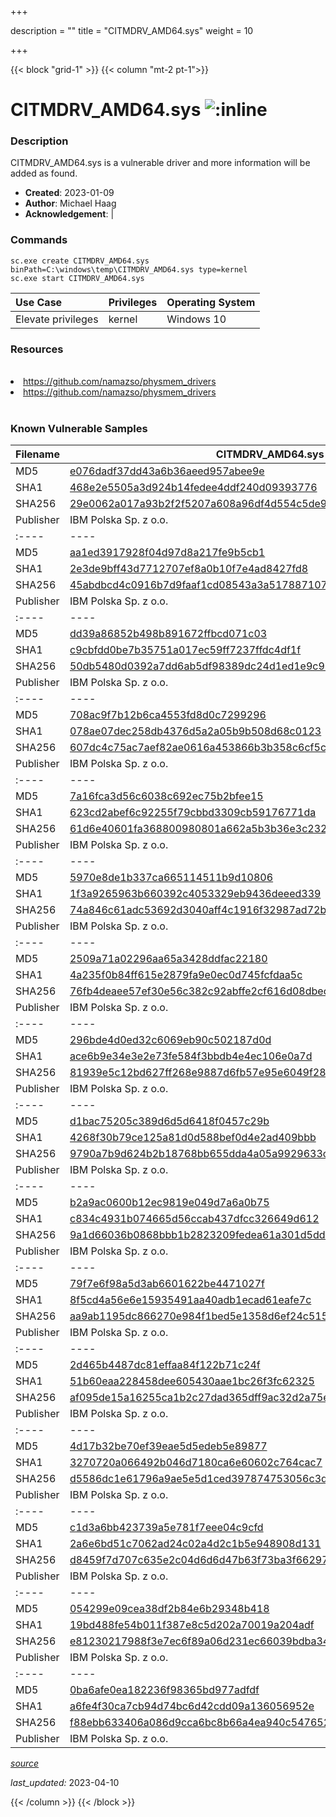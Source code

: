 +++

description = ""
title = "CITMDRV_AMD64.sys"
weight = 10

+++


{{< block "grid-1" >}}
{{< column "mt-2 pt-1">}}


# CITMDRV_AMD64.sys ![:inline](/images/twitter_verified.png) 


### Description

CITMDRV_AMD64.sys is a vulnerable driver and more information will be added as found.

- **Created**: 2023-01-09
- **Author**: Michael Haag
- **Acknowledgement**:  | [](https://twitter.com/)

### Commands

```
sc.exe create CITMDRV_AMD64.sys binPath=C:\windows\temp\CITMDRV_AMD64.sys type=kernel
sc.exe start CITMDRV_AMD64.sys
```

| Use Case | Privileges | Operating System | 
|:---- | ---- | ---- |
| Elevate privileges | kernel | Windows 10 |

### Resources
<br>
<li><a href=" https://github.com/namazso/physmem_drivers"> https://github.com/namazso/physmem_drivers</a></li>
<li><a href="https://github.com/namazso/physmem_drivers">https://github.com/namazso/physmem_drivers</a></li>
<br>

### Known Vulnerable Samples

| Filename | CITMDRV_AMD64.sys |
|:---- | ---- | 
| MD5 | <a href="https://www.virustotal.com/gui/file/e076dadf37dd43a6b36aeed957abee9e">e076dadf37dd43a6b36aeed957abee9e</a> |
| SHA1 | <a href="https://www.virustotal.com/gui/file/468e2e5505a3d924b14fedee4ddf240d09393776">468e2e5505a3d924b14fedee4ddf240d09393776</a> |
| SHA256 | <a href="https://www.virustotal.com/gui/file/29e0062a017a93b2f2f5207a608a96df4d554c5de976bd0276c2590a03bd3e94">29e0062a017a93b2f2f5207a608a96df4d554c5de976bd0276c2590a03bd3e94</a> |
| Publisher | IBM Polska Sp. z o.o. || Signature | IBM Polska Sp. z o.o., VeriSign Class 3 Code Signing 2009-2 CA, VeriSign Class 3 Public Primary CA   || Filename | CITMDRV_AMD64.sys |
|:---- | ---- | 
| MD5 | <a href="https://www.virustotal.com/gui/file/aa1ed3917928f04d97d8a217fe9b5cb1">aa1ed3917928f04d97d8a217fe9b5cb1</a> |
| SHA1 | <a href="https://www.virustotal.com/gui/file/2e3de9bff43d7712707ef8a0b10f7e4ad8427fd8">2e3de9bff43d7712707ef8a0b10f7e4ad8427fd8</a> |
| SHA256 | <a href="https://www.virustotal.com/gui/file/45abdbcd4c0916b7d9faaf1cd08543a3a5178871074628e0126a6eda890d26e0">45abdbcd4c0916b7d9faaf1cd08543a3a5178871074628e0126a6eda890d26e0</a> |
| Publisher | IBM Polska Sp. z o.o. || Signature | IBM Polska Sp. z o.o., VeriSign Class 3 Code Signing 2010 CA, VeriSign   || Filename | CITMDRV_AMD64.sys |
|:---- | ---- | 
| MD5 | <a href="https://www.virustotal.com/gui/file/dd39a86852b498b891672ffbcd071c03">dd39a86852b498b891672ffbcd071c03</a> |
| SHA1 | <a href="https://www.virustotal.com/gui/file/c9cbfdd0be7b35751a017ec59ff7237ffdc4df1f">c9cbfdd0be7b35751a017ec59ff7237ffdc4df1f</a> |
| SHA256 | <a href="https://www.virustotal.com/gui/file/50db5480d0392a7dd6ab5df98389dc24d1ed1e9c98c9c35964b19dabcd6dc67f">50db5480d0392a7dd6ab5df98389dc24d1ed1e9c98c9c35964b19dabcd6dc67f</a> |
| Publisher | IBM Polska Sp. z o.o. || Signature | IBM Polska Sp. z o.o., VeriSign Class 3 Code Signing 2010 CA, VeriSign   || Filename | CITMDRV_AMD64.sys |
|:---- | ---- | 
| MD5 | <a href="https://www.virustotal.com/gui/file/708ac9f7b12b6ca4553fd8d0c7299296">708ac9f7b12b6ca4553fd8d0c7299296</a> |
| SHA1 | <a href="https://www.virustotal.com/gui/file/078ae07dec258db4376d5a2a05b9b508d68c0123">078ae07dec258db4376d5a2a05b9b508d68c0123</a> |
| SHA256 | <a href="https://www.virustotal.com/gui/file/607dc4c75ac7aef82ae0616a453866b3b358c6cf5c8f9d29e4d37f844306b97c">607dc4c75ac7aef82ae0616a453866b3b358c6cf5c8f9d29e4d37f844306b97c</a> |
| Publisher | IBM Polska Sp. z o.o. || Signature | IBM Polska Sp. z o.o., VeriSign Class 3 Code Signing 2010 CA, VeriSign   || Filename | CITMDRV_AMD64.sys |
|:---- | ---- | 
| MD5 | <a href="https://www.virustotal.com/gui/file/7a16fca3d56c6038c692ec75b2bfee15">7a16fca3d56c6038c692ec75b2bfee15</a> |
| SHA1 | <a href="https://www.virustotal.com/gui/file/623cd2abef6c92255f79cbbd3309cb59176771da">623cd2abef6c92255f79cbbd3309cb59176771da</a> |
| SHA256 | <a href="https://www.virustotal.com/gui/file/61d6e40601fa368800980801a662a5b3b36e3c23296e8ae1c85726a56ef18cc8">61d6e40601fa368800980801a662a5b3b36e3c23296e8ae1c85726a56ef18cc8</a> |
| Publisher | IBM Polska Sp. z o.o. || Signature | IBM Polska Sp. z o.o., VeriSign Class 3 Code Signing 2010 CA, VeriSign   || Filename | CITMDRV_AMD64.sys |
|:---- | ---- | 
| MD5 | <a href="https://www.virustotal.com/gui/file/5970e8de1b337ca665114511b9d10806">5970e8de1b337ca665114511b9d10806</a> |
| SHA1 | <a href="https://www.virustotal.com/gui/file/1f3a9265963b660392c4053329eb9436deeed339">1f3a9265963b660392c4053329eb9436deeed339</a> |
| SHA256 | <a href="https://www.virustotal.com/gui/file/74a846c61adc53692d3040aff4c1916f32987ad72b07fe226e9e7dbeff1036c4">74a846c61adc53692d3040aff4c1916f32987ad72b07fe226e9e7dbeff1036c4</a> |
| Publisher | IBM Polska Sp. z o.o. || Signature | IBM Polska Sp. z o.o., VeriSign Class 3 Code Signing 2009-2 CA, VeriSign Class 3 Public Primary CA   || Filename | CITMDRV_AMD64.sys |
|:---- | ---- | 
| MD5 | <a href="https://www.virustotal.com/gui/file/2509a71a02296aa65a3428ddfac22180">2509a71a02296aa65a3428ddfac22180</a> |
| SHA1 | <a href="https://www.virustotal.com/gui/file/4a235f0b84ff615e2879fa9e0ec0d745fcfdaa5c">4a235f0b84ff615e2879fa9e0ec0d745fcfdaa5c</a> |
| SHA256 | <a href="https://www.virustotal.com/gui/file/76fb4deaee57ef30e56c382c92abffe2cf616d08dbecb3368c8ee6b02e59f303">76fb4deaee57ef30e56c382c92abffe2cf616d08dbecb3368c8ee6b02e59f303</a> |
| Publisher | IBM Polska Sp. z o.o. || Signature | IBM Polska Sp. z o.o., VeriSign Class 3 Code Signing 2010 CA, VeriSign   || Filename | CITMDRV_AMD64.sys |
|:---- | ---- | 
| MD5 | <a href="https://www.virustotal.com/gui/file/296bde4d0ed32c6069eb90c502187d0d">296bde4d0ed32c6069eb90c502187d0d</a> |
| SHA1 | <a href="https://www.virustotal.com/gui/file/ace6b9e34e3e2e73fe584f3bbdb4e4ec106e0a7d">ace6b9e34e3e2e73fe584f3bbdb4e4ec106e0a7d</a> |
| SHA256 | <a href="https://www.virustotal.com/gui/file/81939e5c12bd627ff268e9887d6fb57e95e6049f28921f3437898757e7f21469">81939e5c12bd627ff268e9887d6fb57e95e6049f28921f3437898757e7f21469</a> |
| Publisher | IBM Polska Sp. z o.o. || Signature | IBM Polska Sp. z o.o., VeriSign Class 3 Code Signing 2010 CA, VeriSign   || Filename | CITMDRV_AMD64.sys |
|:---- | ---- | 
| MD5 | <a href="https://www.virustotal.com/gui/file/d1bac75205c389d6d5d6418f0457c29b">d1bac75205c389d6d5d6418f0457c29b</a> |
| SHA1 | <a href="https://www.virustotal.com/gui/file/4268f30b79ce125a81d0d588bef0d4e2ad409bbb">4268f30b79ce125a81d0d588bef0d4e2ad409bbb</a> |
| SHA256 | <a href="https://www.virustotal.com/gui/file/9790a7b9d624b2b18768bb655dda4a05a9929633cef0b1521e79e40d7de0a05b">9790a7b9d624b2b18768bb655dda4a05a9929633cef0b1521e79e40d7de0a05b</a> |
| Publisher | IBM Polska Sp. z o.o. || Signature | IBM Polska Sp. z o.o., VeriSign Class 3 Code Signing 2009-2 CA, VeriSign Class 3 Public Primary CA   || Filename | CITMDRV_AMD64.sys |
|:---- | ---- | 
| MD5 | <a href="https://www.virustotal.com/gui/file/b2a9ac0600b12ec9819e049d7a6a0b75">b2a9ac0600b12ec9819e049d7a6a0b75</a> |
| SHA1 | <a href="https://www.virustotal.com/gui/file/c834c4931b074665d56ccab437dfcc326649d612">c834c4931b074665d56ccab437dfcc326649d612</a> |
| SHA256 | <a href="https://www.virustotal.com/gui/file/9a1d66036b0868bbb1b2823209fedea61a301d5dd245f8e7d390bd31e52d663e">9a1d66036b0868bbb1b2823209fedea61a301d5dd245f8e7d390bd31e52d663e</a> |
| Publisher | IBM Polska Sp. z o.o. || Signature | IBM Polska Sp. z o.o., Symantec Class 3 SHA256 Code Signing CA, VeriSign   || Filename | CITMDRV_AMD64.sys |
|:---- | ---- | 
| MD5 | <a href="https://www.virustotal.com/gui/file/79f7e6f98a5d3ab6601622be4471027f">79f7e6f98a5d3ab6601622be4471027f</a> |
| SHA1 | <a href="https://www.virustotal.com/gui/file/8f5cd4a56e6e15935491aa40adb1ecad61eafe7c">8f5cd4a56e6e15935491aa40adb1ecad61eafe7c</a> |
| SHA256 | <a href="https://www.virustotal.com/gui/file/aa9ab1195dc866270e984f1bed5e1358d6ef24c515dfdb6c2a92d1e1b94bf608">aa9ab1195dc866270e984f1bed5e1358d6ef24c515dfdb6c2a92d1e1b94bf608</a> |
| Publisher | IBM Polska Sp. z o.o. || Signature | IBM Polska Sp. z o.o., VeriSign Class 3 Code Signing 2009-2 CA, VeriSign Class 3 Public Primary Certification Authority (PCA3 G1 SHA1)   || Filename | CITMDRV_AMD64.sys |
|:---- | ---- | 
| MD5 | <a href="https://www.virustotal.com/gui/file/2d465b4487dc81effaa84f122b71c24f">2d465b4487dc81effaa84f122b71c24f</a> |
| SHA1 | <a href="https://www.virustotal.com/gui/file/51b60eaa228458dee605430aae1bc26f3fc62325">51b60eaa228458dee605430aae1bc26f3fc62325</a> |
| SHA256 | <a href="https://www.virustotal.com/gui/file/af095de15a16255ca1b2c27dad365dff9ac32d2a75e8e288f5a1307680781685">af095de15a16255ca1b2c27dad365dff9ac32d2a75e8e288f5a1307680781685</a> |
| Publisher | IBM Polska Sp. z o.o. || Signature | IBM Polska Sp. z o.o., VeriSign Class 3 Code Signing 2009-2 CA, VeriSign Class 3 Public Primary CA   || Filename | CITMDRV_AMD64.sys |
|:---- | ---- | 
| MD5 | <a href="https://www.virustotal.com/gui/file/4d17b32be70ef39eae5d5edeb5e89877">4d17b32be70ef39eae5d5edeb5e89877</a> |
| SHA1 | <a href="https://www.virustotal.com/gui/file/3270720a066492b046d7180ca6e60602c764cac7">3270720a066492b046d7180ca6e60602c764cac7</a> |
| SHA256 | <a href="https://www.virustotal.com/gui/file/d5586dc1e61796a9ae5e5d1ced397874753056c3df2eb963a8916287e1929a71">d5586dc1e61796a9ae5e5d1ced397874753056c3df2eb963a8916287e1929a71</a> |
| Publisher | IBM Polska Sp. z o.o. || Signature | IBM Polska Sp. z o.o., VeriSign Class 3 Code Signing 2009-2 CA, VeriSign Class 3 Public Primary CA   || Filename | CITMDRV_AMD64.sys |
|:---- | ---- | 
| MD5 | <a href="https://www.virustotal.com/gui/file/c1d3a6bb423739a5e781f7eee04c9cfd">c1d3a6bb423739a5e781f7eee04c9cfd</a> |
| SHA1 | <a href="https://www.virustotal.com/gui/file/2a6e6bd51c7062ad24c02a4d2c1b5e948908d131">2a6e6bd51c7062ad24c02a4d2c1b5e948908d131</a> |
| SHA256 | <a href="https://www.virustotal.com/gui/file/d8459f7d707c635e2c04d6d6d47b63f73ba3f6629702c7a6e0df0462f6478ae2">d8459f7d707c635e2c04d6d6d47b63f73ba3f6629702c7a6e0df0462f6478ae2</a> |
| Publisher | IBM Polska Sp. z o.o. || Signature | IBM Polska Sp. z o.o., VeriSign Class 3 Code Signing 2009-2 CA, VeriSign Class 3 Public Primary CA   || Filename | CITMDRV_AMD64.sys |
|:---- | ---- | 
| MD5 | <a href="https://www.virustotal.com/gui/file/054299e09cea38df2b84e6b29348b418">054299e09cea38df2b84e6b29348b418</a> |
| SHA1 | <a href="https://www.virustotal.com/gui/file/19bd488fe54b011f387e8c5d202a70019a204adf">19bd488fe54b011f387e8c5d202a70019a204adf</a> |
| SHA256 | <a href="https://www.virustotal.com/gui/file/e81230217988f3e7ec6f89a06d231ec66039bdba340fd8ebb2bbb586506e3293">e81230217988f3e7ec6f89a06d231ec66039bdba340fd8ebb2bbb586506e3293</a> |
| Publisher | IBM Polska Sp. z o.o. || Signature | IBM Polska Sp. z o.o., Symantec Class 3 SHA256 Code Signing CA, VeriSign   || Filename | CITMDRV_AMD64.sys |
|:---- | ---- | 
| MD5 | <a href="https://www.virustotal.com/gui/file/0ba6afe0ea182236f98365bd977adfdf">0ba6afe0ea182236f98365bd977adfdf</a> |
| SHA1 | <a href="https://www.virustotal.com/gui/file/a6fe4f30ca7cb94d74bc6d42cdd09a136056952e">a6fe4f30ca7cb94d74bc6d42cdd09a136056952e</a> |
| SHA256 | <a href="https://www.virustotal.com/gui/file/f88ebb633406a086d9cca6bc8b66a4ea940c5476529f9033a9e0463512a23a57">f88ebb633406a086d9cca6bc8b66a4ea940c5476529f9033a9e0463512a23a57</a> |
| Publisher | IBM Polska Sp. z o.o. || Signature | IBM Polska Sp. z o.o., Symantec Class 3 SHA256 Code Signing CA, VeriSign   |


[*source*](https://github.com/magicsword-io/LOLDrivers/tree/main/yaml/citmdrv_amd64.yaml)

*last_updated:* 2023-04-10








{{< /column >}}
{{< /block >}}
